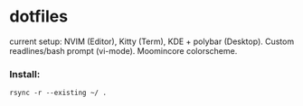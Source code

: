 # dotfiles
current setup: NVIM (Editor), Kitty (Term), KDE + polybar (Desktop). Custom readlines/bash prompt (vi-mode). Moomincore colorscheme.

### Install:

    rsync -r --existing ~/ .

